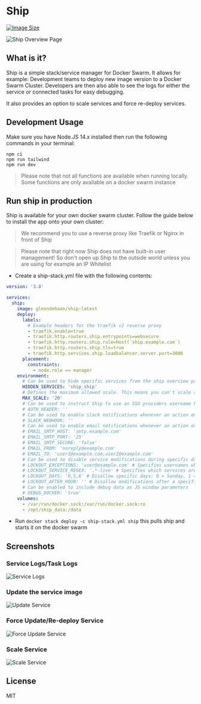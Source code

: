 # Ship

[![Image Size](https://img.shields.io/docker/image-size/glenndehaan/ship)](https://hub.docker.com/r/glenndehaan/ship)

![Ship Overview Page](https://user-images.githubusercontent.com/7496187/164229292-748c9594-bb20-491e-8ee6-d21dc961d719.png)

## What is it?
Ship is a simple stack/service manager for Docker Swarm.
It allows for example: Development teams to deploy new image version to a Docker Swarm Cluster.
Developers are then also able to see the logs for either the service or connected tasks for easy debugging.

It also provides an option to scale services and force re-deploy services.

## Development Usage
Make sure you have Node.JS 14.x installed then run the following commands in your terminal:
```
npm ci
npm run tailwind
npm run dev
```

> Please note that not all functions are available when running locally. Some functions are only available on a docker swarm instance

## Run ship in production
Ship is available for your own docker swarm cluster.
Follow the guide below to install the app onto your own cluster:

> We recommend you to use a reverse proxy like Traefik or Nginx in front of Ship

> Please note that right now Ship does not have built-in user management! So don't open up Ship to the outside world unless you are using for example an IP Whitelist

* Create a ship-stack.yml file with the following contents:
```yaml
version: '3.8'

services:
  ship:
    image: glenndehaan/ship:latest
    deploy:
      labels:
        # Example headers for the traefik v2 reverse proxy
        - traefik.enable=true
        - traefik.http.routers.ship.entrypoints=websecure
        - traefik.http.routers.ship.rule=Host(`ship.example.com`)
        - traefik.http.routers.ship.tls=true
        - traefik.http.services.ship.loadbalancer.server.port=3000
      placement:
        constraints:
          - node.role == manager
    environment:
      # Can be used to hide specific services from the ship overview page
      HIDDEN_SERVICES: 'ship_ship'
      # Defines the maximum allowed scale. This means you can't scale a service with more containers then this amount
      MAX_SCALE: '20'
      # Can be used to instruct Ship to use an SSO providers username header
      # AUTH_HEADER: ''
      # Can be used to enable slack notifications whenever an action on ship is performed
      # SLACK_WEBHOOK: ''
      # Can be used to enable email notifications whenever an action on ship is performed
      # EMAIL_SMTP_HOST: 'smtp.example.com'
      # EMAIL_SMTP_PORT: '25'
      # EMAIL_SMTP_SECURE: 'false'
      # EMAIL_FROM: 'noreply@example.com'
      # EMAIL_TO: 'user1@example.com,user2@example.com'
      # Can be used to disable service modifications during specific days/times
      # LOCKOUT_EXCEPTIONS: 'user@example.com' # Specifies usernames who can bypass the lockout rules
      # LOCKOUT_SERVICE_REGEX: '.*-live' # Specifies which services are affected by the lockout rules
      # LOCKOUT_DAYS: '0,5,6' # Disallow specific days: 0 = Sunday, 1 = Monday, 2 = Tuesday, 3 = Wednesday, 4 = Thursday, 5 = Friday, 6 = Saturday
      # LOCKOUT_AFTER_HOUR: '' # Disallow modifications after a specified hour
      # Can be enabled to include debug data as JS window parameters
      # DEBUG_DOCKER: 'true'
    volumes:
      - /var/run/docker.sock:/var/run/docker.sock:ro
      - /opt/ship_data:/data
```

* Run `docker stack deploy -c ship-stack.yml ship` this pulls ship and starts it on the docker swarm

## Screenshots

### Service Logs/Task Logs
![Service Logs](https://user-images.githubusercontent.com/7496187/164229290-131d5a4b-98c8-4506-b6dd-781672df1e3d.png)

### Update the service image
![Update Service](https://user-images.githubusercontent.com/7496187/164229288-b821b30e-60c1-4a61-a00a-c343fd957356.png)

### Force Update/Re-deploy Service
![Force Update Service](https://user-images.githubusercontent.com/7496187/164229285-4fbe066e-654d-4432-81f4-641909b8bcf2.png)

### Scale Service
![Scale Service](https://user-images.githubusercontent.com/7496187/164229275-d3d575ec-3791-4524-ab3b-8f78d3b4cda5.png)

## License

MIT

